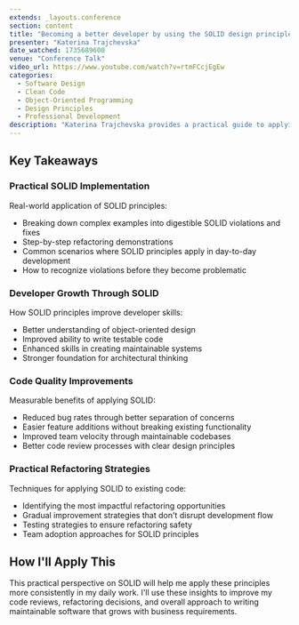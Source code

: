 ```yaml
---
extends: _layouts.conference
section: content
title: "Becoming a better developer by using the SOLID design principles"
presenter: "Katerina Trajchevska"
date_watched: 1735689600
venue: "Conference Talk"
video_url: https://www.youtube.com/watch?v=rtmFCcjEgEw
categories:
  - Software Design
  - Clean Code
  - Object-Oriented Programming
  - Design Principles
  - Professional Development
description: "Katerina Trajchevska provides a practical guide to applying SOLID design principles in everyday development, showing how these principles can make you a more effective developer and improve code quality."
---
```


## Key Takeaways

### Practical SOLID Implementation

Real-world application of SOLID principles:

- Breaking down complex examples into digestible SOLID violations and fixes
- Step-by-step refactoring demonstrations
- Common scenarios where SOLID principles apply in day-to-day development
- How to recognize violations before they become problematic

### Developer Growth Through SOLID

How SOLID principles improve developer skills:

- Better understanding of object-oriented design
- Improved ability to write testable code
- Enhanced skills in creating maintainable systems
- Stronger foundation for architectural thinking

### Code Quality Improvements

Measurable benefits of applying SOLID:

- Reduced bug rates through better separation of concerns
- Easier feature additions without breaking existing functionality
- Improved team velocity through maintainable codebases
- Better code review processes with clear design principles

### Practical Refactoring Strategies

Techniques for applying SOLID to existing code:

- Identifying the most impactful refactoring opportunities
- Gradual improvement strategies that don't disrupt development flow
- Testing strategies to ensure refactoring safety
- Team adoption approaches for SOLID principles

## How I'll Apply This

This practical perspective on SOLID will help me apply these principles more consistently in my daily work. I'll use these insights to improve my code reviews, refactoring decisions, and overall approach to writing maintainable software that grows with business requirements.
